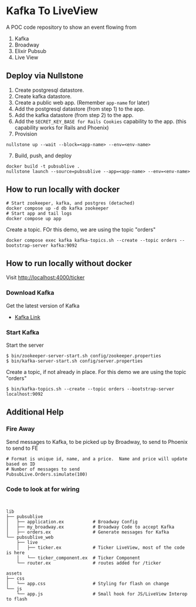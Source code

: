 # Kafka To LiveView
A POC code repository to show an event flowing from 
1. Kafka
2. Broadway
3. Elixir Pubsub
4. Live View

## Deploy via Nullstone

1. Create postgresql datastore.
2. Create kafka datastore.
3. Create a public web app. (Remember `app-name` for later)
4. Add the postgresql datastore (from step 1) to the app.
5. Add the kafka datastore (from step 2) to the app.
6. Add the `SECRET_KEY_BASE for Rails Cookies` capability to the app. (this capability works for Rails and Phoenix)
7. Provision
  ```shell
  nullstone up --wait --block=<app-name> --env=<env-name>
  ```
7. Build, push, and deploy
  ```shell
  docker build -t pubsublive .
  nullstone launch --source=pubsublive --app=<app-name> --env=<env-name>
  ```

## How to run locally with docker

```shell
# Start zookeeper, kafka, and postgres (detached)
docker compose up -d db kafka zookeeper
# Start app and tail logs
docker compose up app
```

Create a topic. FOr this demo, we are using the topic "orders"
```shell
docker compose exec kafka kafka-topics.sh --create --topic orders --bootstrap-server kafka:9092
```

## How to run locally without docker

Visit [http://localhost:4000/ticker](http://localhost:4000/ticker)

### Download Kafka

Get the latest version of Kafka
* [Kafka Link](https://kafka.apache.org/downloads)

### Start Kafka

Start the server

```
$ bin/zookeeper-server-start.sh config/zookeeper.properties
$ bin/kafka-server-start.sh config/server.properties
```

Create a topic, if not already in place. For this demo we are using the topic "orders"
```
$ bin/kafka-topics.sh --create --topic orders --bootstrap-server localhost:9092
```

## Additional Help

### Fire Away

Send messages to Kafka, to be picked up by Broadway, to send to Phoenix to send to FE
```
# Format is unique id, name, and a price.  Name and price will update based on ID
# Number of messages to send
PubsubLive.Orders.simulate(100)
```

### Code to look at for wiring

```


lib
├── pubsublive
│   ├── application.ex           # Broadway Config
│   ├── my_broadway.ex           # Broadway Code to accept Kafka
│   ├── orders.ex                # Generate messages for Kafka
└── pubsublive_web
    ├── live
    │   ├── ticker.ex            # Ticker LiveView, most of the code is here
    │   └── ticker_component.ex  # Ticker Component
    └── router.ex                # routes added for /ticker 

assets
├── css
│   └── app.css                  # Styling for flash on change
└── js
    └── app.js                   # Small hook for JS/LiveView Interop to flash
```
